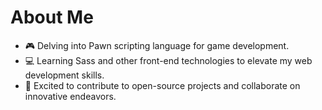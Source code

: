 # About Me
- 🎮 Delving into Pawn scripting language for game development.
- 💻 Learning Sass and other front-end technologies to elevate my web development skills.
- 🌟 Excited to contribute to open-source projects and collaborate on innovative endeavors.
